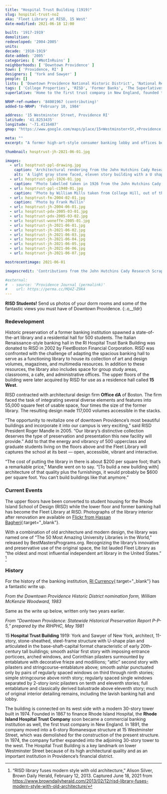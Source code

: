 ```yaml
---
title: "Hospital Trust Building (1919)"
slug: hospital-trust-no2
aka: 'Fleet Library at RISD, 15 West'
date-modified: 2021-06-18 12:00

built: '1917-1919'
demolition:
redeveloped: '2004-2005'
units:
decade: '1910-1919'
date-added: '2005'
categories: [ '#NotInRuins' ]
neighborhoods: [ 'Downtown Providence' ]
town: [ 'Providence, RI' ]
designers: [ 'York and Sawyer' ]
people: []
lists: [ 'Downtown Providence National Historic District', 'National Register of Historic Places' ]
tags: [ 'College Properties', 'RISD', 'Former Banks', 'The Superlatives' ]
superlative: 'Home to the first trust company in New England, founded to support Rhode Island hospitals'

NRHP-ref-number: '84001967 (contributing)'
added-to-NRHP: 'February 10, 1984'

address: '15 Westminster Street, Providence RI'
latitude: '41.8253435'
longitude: '-71.4116487'
gmap: "https://www.google.com/maps/place/15+Westminster+St,+Providence,+RI+02903/@41.8253435,-71.4116487,17z/data=!3m1!4b1!4m5!3m4!1s0x89e44573c411eb4f:0xf50a69928445e0b5!8m2!3d41.8253435!4d-71.40946"

meta: ""
excerpt: "A former high-art-style consumer banking lobby and offices becomes a 56,000 sf art library and housing for 500 students"

thumbnail: hosptrust-jh-2021-06-01.jpg

images:
  - url: hosptrust-ppl-drawing.jpg
    caption: 'Architectural rendering from the John Hutchins Cady Research Scrapbooks — Providence Public Library'
    alt: 'A light gray stone faced, eleven story building with a U shaped section rising above a two story base with double height first floor. Windows are all simple rectangles and ornamentation is reminescent of Greek architecture.'
  - url: hosptrust-ppl-1926-01.jpg
    caption: 'Photo labelled taken in 1926 from the John Hutchins Cady Research Scrapbooks — Providence Public Library'
  - url: hosptrust-ppl-c1940-01.jpg
    caption: 'Photo by William Mills taken from College Hill, out of the Rhode Island Photographs Collection — Providence Public Library'
  - url: hosptrust-fm-2004-02-01.jpg
    caption: 'Photo by Frank Mullin'
  - url: hosptrust-jh-2004-06-01.jpg
  - url: hosptrust-pdx-2005-03-01.jpg
  - url: hosptrust-pdx-2005-03-02.jpg
  - url: hosptrust-woneffe-2005-01.jpg
  - url: hosptrust-jh-2021-06-01.jpg
  - url: hosptrust-jh-2021-06-02.jpg
  - url: hosptrust-jh-2021-06-03.jpg
  - url: hosptrust-jh-2021-06-04.jpg
  - url: hosptrust-jh-2021-06-05.jpg
  - url: hosptrust-jh-2021-06-06.jpg
  - url: hosptrust-jh-2021-06-07.jpg

mostrecentimage: 2021-06-01

imagescredit: 'Contributions from the John Hutchins Cady Research Scrapbooks collection (<a href="//provlibdigital.org/islandora/object/islandora%3A5485" target="_blank">drawing,</a> <a href="//provlibdigital.org/islandora/object/islandora%3A5781" target="_blank">photo</a>), Rhode Island Photographs Collection (<a href="//provlibdigital.org/islandora/object/islandora%3A15182" target="_blank">photo</a>), Providence Public Library; Frank Mullin; PDXStreecar, and Woneffe'

#external:
#  - source: 'Providence Journal (permalink)'
#    url: https://perma.cc/MQ4Z-Z9K4
---
```


**<span class="abbr">RISD</span> Students!** Send us photos of your dorm rooms and some of the fantastic views you must have of Downtown Providence.
{:.o__tldr}

### Redevelopment

Historic preservation of a former banking institution spawned a state-of-the-art library and a residential hall for 500 students. The Italian Renaissance-style banking hall in the RI Hospital Trust Bank Building was donated to <span class="abbr">RISD</span> in 2002 by FleetBoston Financial Corporation. <span class="abbr">RISD</span> was confronted with the challenge of adapting the spacious banking hall to serve as a functioning library to house its collection of art and design volumes, magazines, and multimedia resources. In addition to these resources, the library also includes space for group study areas, classrooms, a cafe, and administrative offices. The upper floors of the building were later acquired by <span class="abbr">RISD</span> for use as a residence hall called **15 West**.

<span class="abbr">RISD</span> contracted with architectural design firm **Office dA** of Boston. The firm faced the task of integrating several diverse elements and features into 55,000 square feet of usable space, four times the size of the former library. The resulting design made 117,000 volumes accessible in the stacks.

“The opportunity to revitalize one of downtown Providence’s most beautiful buildings and incorporate it into our campus is very exciting,” said <span class="abbr">RISD</span> President Roger Mandle in 2005. “Our library’s distinctive collection deserves the type of preservation and presentation this new facility will provide.” Add to that the energy and vibrancy of 500 upperclass and graduate students living on the floors above and the Fleet Library will captures the school at its best — open, accessible, vibrant and interactive.

“The cost of putting the library in there is about $200 per square foot; that’s a remarkable price,” Mandle went on to say. “[To build a new building with] architecture of that quality plus the furnishings, it would probably be $600 per square foot. You can’t build buildings like that anymore.”


### Current Events

The upper floors have been converted to student housing for the Rhode Island School of Design (<span class="abbr">RISD</span>) while the lower floor and former banking hall has become the Fleet Library at <span class="abbr">RISD</span>. Photographs of the library interior after renovation are available on [Flickr from Hassan Bagheri](https://www.flickr.com/photos/h_ssan/albums/72157635449438114){:target="_blank"}.

With a combination of old architecture and modern design, the library was named one of “The 50 Most Amazing University Libraries in the World,” released by BestMastersPrograms.org. Recognizing the library’s innovative and preservative use of the original space, the list lauded Fleet Library as “the oldest and most influential independent art library in the United States.” [^1]

[^1]: “RISD library fuses modern style with old architecture,” Alison Silver, Brown Daily Herald, February 12, 2013. Captured June 18, 2021 from https://www.browndailyherald.com/2013/02/12/risd-library-fuses-modern-style-with-old-architecture/


### History

For the history of the banking institution, [RI Currency](//www.ricurrency.com/bank-name/rhode-island-hospital-trust/){:target="_blank"} has a fantastic write up.


_From the Downtown Providence Historic District nomination form, William McKenzie Woodward, 1983_

Same as the write up below, written only two years earlier.


_From “Downtown Providence: Statewide Historical Preservation Report P-P-5,” prepared by the RIHPHC, May 1981_

15 **Hospital Trust Building** 1919: York and Sawyer of New York, architect, 11-story, stone-sheathed, steel-frame structure with U-shape plan and articulated in the base-shaft-capital format characteristic of early 20th-century tall buildings; smooth ashlar first story with imposing entrance porticoes, arched windows, and Corinthian pilasters surmounted by entablature with decorative frieze and modillions; “attic” second story with pilasters and stringcourse-entablature above; smooth ashlar punctuated only by pairs of regularly spaced windows on third through ninth stories; simple stringcourse above ninth story; regularly spaced single windows separated by 2-story ionic pilasters on tenth and eleventh stories; full entablature and classically derived balustrade above eleventh story; much of original interior detailing remains, including the lavish banking hall and lobby.

The building is connected on its west side with a modern 30-story tower built in 1974. Founded in 1867 to finance Rhode Island Hospital, the **Rhode Island Hospital Trust Company** soon became a commercial banking institution as well, the first trust company in New England. In 1891, the company moved into a 6-story Romanesque structure at 15 Westminster Street, which was demolished for the construction of the present structure. In 1974, the company further expanded into the adjoining 30-story tower to the west. The Hospital Trust Building is a key landmark on lower Westminster Street because of its high architectural quality and as an important institution in Providence’s financial district.
